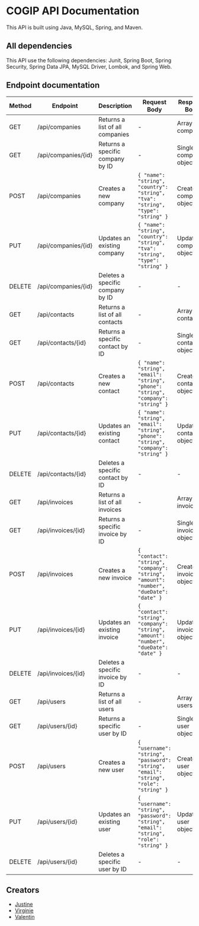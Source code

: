 # COGIP API Documentation

This API is built using Java, MySQL, Spring, and Maven.

## All dependencies

This API use the following dependencies: Junit, Spring Boot, Spring Security, Spring Data JPA, MySQL Driver, Lombok, and Spring Web.

## Endpoint documentation

| Method | Endpoint | Description | Request Body | Response Body |
| --- | --- | --- | --- | --- |
| GET | /api/companies | Returns a list of all companies | - | Array of companies |
| GET | /api/companies/{id} | Returns a specific company by ID | - | Single company object |
| POST | /api/companies | Creates a new company | `{ "name": "string", "country": "string", "tva": "string", "type": "string" }` | Created company object |
| PUT | /api/companies/{id} | Updates an existing company | `{ "name": "string", "country": "string", "tva": "string", "type": "string" }` | Updated company object |
| DELETE | /api/companies/{id} | Deletes a specific company by ID | - | - |
| GET | /api/contacts | Returns a list of all contacts | - | Array of contacts |
| GET | /api/contacts/{id} | Returns a specific contact by ID | - | Single contact object |
| POST | /api/contacts | Creates a new contact | `{ "name": "string", "email": "string", "phone": "string", "company": "string" }` | Created contact object |
| PUT | /api/contacts/{id} | Updates an existing contact | `{ "name": "string", "email": "string", "phone": "string", "company": "string" }` | Updated contact object |
| DELETE | /api/contacts/{id} | Deletes a specific contact by ID | - | - |
| GET | /api/invoices | Returns a list of all invoices | - | Array of invoices |
| GET | /api/invoices/{id} | Returns a specific invoice by ID | - | Single invoice object |
| POST | /api/invoices | Creates a new invoice | `{ "contact": "string", "company": "string", "amount": "number", "dueDate": "date" }` | Created invoice object |
| PUT | /api/invoices/{id} | Updates an existing invoice | `{ "contact": "string", "company": "string", "amount": "number", "dueDate": "date" }` | Updated invoice object |
| DELETE | /api/invoices/{id} | Deletes a specific invoice by ID | - | - |
| GET | /api/users | Returns a list of all users | - | Array of users |
| GET | /api/users/{id} | Returns a specific user by ID | - | Single user object |
| POST | /api/users | Creates a new user | `{ "username": "string", "password": "string", "email": "string", "role": "string" }` | Created user object |
| PUT | /api/users/{id} | Updates an existing user | `{ "username": "string", "password": "string", "email": "string", "role": "string" }` | Updated user object |
| DELETE | /api/users/{id} | Deletes a specific user by ID | - | - |
## Creators
- [Justine](https://github.com/JustineLeleu/)
- [Virginie](https://github.com/vdourson2/)
- [Valentin](https://github.com/Valentin-Lefort)